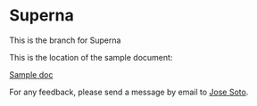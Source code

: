 # Superna
 This is the branch for Superna

This is the location of the sample document:

[Sample doc](https://github.com/kalgan5/Superna/blob/main/Sample/How%20to%20send%20a%20text%20message.md)

For any feedback, please send a message by email to [Jose Soto](kalgan_5@hotmail.com).
